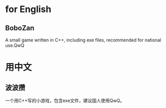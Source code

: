 # for English
## BoboZan
A small game written in C++, including exe files, recommended for national use.QwQ
# 用中文
## 波波攒
一个用C++写的小游戏，包含exe文件，建议国人使用QwQ。
